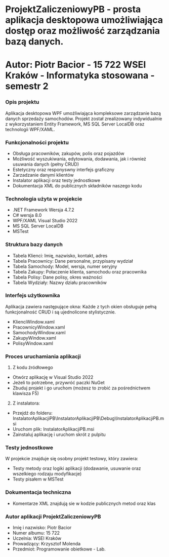 # ProjektZaliczeniowyPB - prosta aplikacja desktopowa umożliwiająca dostęp oraz możliwość zarządzania bazą danych. 
# Autor: Piotr Bacior - 15 722 WSEI Kraków - Informatyka stosowana - semestr  2


### Opis projektu ### 

Aplikacja desktopowa WPF umożliwiająca kompleksowe zarządzanie bazą danych sprzedaży samochodów. Projekt został zrealizowany indywidualnie z wykorzystaniem Entity Framework, MS SQL Server LocalDB 
oraz technologii WPF/XAML.


### Funkcjonalności projektu ### 

- Obsługa pracowników, zakupów, polis oraz pojazdów
- Możliwość wyszukiwania, edytowania, dodawania, jak i również usuwania danych (pełny CRUD)
- Estetyczny oraz responyswny interfejs graficzny
- Zarzadzanie danymi klientów
- Instalator aplikacji oraz testy jednostkowe
- Dokumentacja XML do publicznych składników naszego kodu


### Technologia użyta w projekcie ### 

- .NET Framework Wersja 4.7.2
- C# wersja 8.0
- WPF/XAML Visual Studio 2022 
- MS SQL Server LocalDB
- MSTest


### Struktura bazy danych ### 

- Tabela Klienci: Imię, nazwisko, kontakt, adres 
- Tabela Pracownicy: Dane personalne, przypisany wydział 
- Tabela Samochody: Model, wersja, numer seryjny 
- Tabela Zakupy: Połaczenie klienta, samochodu oraz pracownika 
- Tabela Polisy: Dane polisy, okres ważności 
- Tabela Wydziały: Nazwy działu pracowników 


### Interfejs użytkownika ###

Aplikacja zawiera następujące okna:
Każde z tych okien obsługuje pełną funkcjonalność CRUD i są ujednolicone stylistycznie.  

- KlienciWindow.xaml
- PracownicyWindow.xaml
- SamochodyWindow.xaml
- ZakupyWindow.xaml
- PolisyWindow.xaml


### Proces uruchamiania aplikacji ###

1. Z kodu źródłowego
- Otwórz aplikację w Visual Studio 2022
- Jeżeli to potrzebne, przywróć paczki NuGet
- Zbuduj projekt i go uruchom (możesz to zrobić za pośrednictwem klawisza F5)

2. Z instalatora:
- Przejdź do folderu: InstalatorAplikacjiPB\InstalatorAplikacjiPB\Debug\InstalatorAplikacjiPB.msi
- Uruchom plik: InstalatorAplikacjiPB.msi
- Zainstaluj aplikację i uruchom skrót z pulpitu


### Testy jednostkowe ### 

W projekcie znajduje się osobny projekt testowy, który zawiera: 
- Testy metody oraz logiki aplikacji (dodawanie, usuwanie oraz wszelkiego rodzaju modyfikacje)
- Testy pisałem w MSTest


### Dokumentacja techniczna ### 

- Komentarze XML znajdują sie w kodzie publicznych metod oraz klas


### Autor aplikacji ProjektZaliczeniowyPB ### 

- Imię i nazwisko: Piotr Bacior 
- Numer albumu: 15 722
- Uczelnia: WSEI Kraków
- Prowadzący: Krzysztof Molenda
- Przedmiot: Programowanie obietkowe - Lab.





